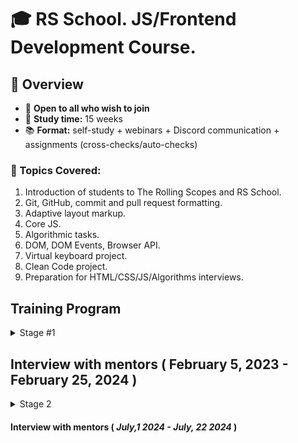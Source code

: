 # 🎓 RS School. JS/Frontend Development Course. 

## 🚀 Overview

- 📣 **Open to all who wish to join**
- 📅 **Study time:** 15 weeks
- 📚 **Format:** self-study + webinars + Discord communication + assignments (cross-checks/auto-checks)

### 📝 Topics Covered:

1. Introduction of students to The Rolling Scopes and RS School.
2. Git, GitHub, commit and pull request formatting.
3. Adaptive layout markup.
4. Core JS.
5. Algorithmic tasks.
6. DOM, DOM Events, Browser API.
7. Virtual keyboard project.
8. Clean Code project.
9. Preparation for HTML/CSS/JS/Algorithms interviews.

## Training Program

<details>
<summary>Stage #1</summary>

### Week #1

#### <i>November 6, 2023</i>

- [RS School introduction](modules/rs-school-intro/)
- [Introduction to the profession of JS/Front-end developer](modules/js-fe-developer/)
- [Fundamentals of Chrome Dev Tools, VS Code and Internet](modules/ide/)
- [Questions related to the week's information if any](https://forms.gle/4xkgtaUQ2tuniFg99)
- <i>Week assignments</i>
  - Test "RSS Test" 
  - Test "Fundamentals of the Internet"


### Week #2

#### <i>November 13, 2023</i>

- [Introduction to the Git version control system and the GitHub web service](modules/git/)
- [Introduction to the Markdown](modules/markdown/)
- [HTML basics](modules/html-basics/)
- [Questions related to the week's information if any](https://forms.gle/4xkgtaUQ2tuniFg99)
- <i>Week assignments</i>
  - Test "Test HTML Basics"
  - Test "Git test"
  - Task [CV.Markdown](<tasks/CV(markdown)/CV(markdown).md>)
  - Submit task for cross-check [CV.Markdown](<tasks/CV(markdown)/CV(markdown).md>)

### Week #3

#### <i>November 20, 2023</i>

- [CSS Basics](modules/css-basics/)
- [Figma](modules/figma/)
- [Questions related to the week's information if any](https://forms.gle/4xkgtaUQ2tuniFg99)
- <i>Week assignments</i>
  - Review students tasks [CV.Markdown](<tasks/CV(markdown)/CV(markdown).md>)
  - Task [CV. HTML, CSS & Git Basics](<tasks/CV(markdown)/CV(HTML+CSS+Markdown).md>)
  - Submit task for cross-check [CV. HTML, CSS & Git Basics. Cross-check](<tasks/CV(markdown)/CV(cross-check).md>)
  - Test "Test CSS Basics"

### Week #4

#### <i>November 27, 2023</i>
- [CSS Flex](modules/css-flex/)
- [CSS Grid](modules/css-grid/)
- [DevTools](modules/devtools/)
- [Questions related to the week's information if any](https://forms.gle/4xkgtaUQ2tuniFg99)
- <i>Week assignments</i>
  - Review students tasks [CV. HTML, CSS & Git Basics. Cross-check](<tasks/CV(markdown)/CV(cross-check).md>)
  - Task [Coffee House (part 1)](<tasks/coffee-house/coffee-house-week1.md>)
  - Test "CSS Positioning & Flexbox"
  - Test "CSS Grid"

### Week #5

#### <i>December 4, 2023</i>
- [Media Queries & Responsive Design](modules/media-query/)
- [CSS Preprocessors. Sass](modules/sass/)
- [Questions related to the week's information if any](https://forms.gle/4xkgtaUQ2tuniFg99)
- <i>Week assignments</i>
  - Task [Coffee House (part 1)](<tasks/coffee-house/coffee-house-week1.md>)
  - Submit task for cross-check [Coffee House (part 1)](<tasks/coffee-house/coffee-house-week1.md>)
  - Test "Media Queries & Responsive (EN)"

### Week #6

#### <i>December 11, 2023</i>

- [JS Basics. Part 1](modules/js-basics-1/)
- [Questions related to the week's information if any](https://forms.gle/4xkgtaUQ2tuniFg99)
- <i>Week assignments</i>
  - Review students tasks [Coffee House (part 1)](tasks/coffee-house/coffee-house-week1.md)
  - Task [Coffee House (part 2)](tasks/coffee-house/coffee-house-week2.md)
  - Test "JS Types"

### Week #7

#### <i>December 18, 2023</i>

- [JS Basics. Part 2](modules/js-basics-2/)
- [JS Basics. Part 3](modules/js-basics-3/)
- [Questions related to the week's information if any](https://forms.gle/4xkgtaUQ2tuniFg99)
- <i>Week assignments</i>
  - Task [Coffee House (part 2)](tasks/coffee-house/coffee-house-week2.md)
  - Submit task for cross-check [Coffee House (part 2)](tasks/coffee-house/coffee-house-week2.md)
  - [Core JS numbers](https://github.com/rolling-scopes-school/core-js-numbers)
  - [Core JS strings](https://github.com/rolling-scopes-school/core-js-strings)

### Week #8

#### <i>December 25, 2023</i>

- [JS Arrays](modules/js-arrays/)
- [JS Objects](modules/js-objects/)
- [Questions related to the week's information if any](https://forms.gle/4xkgtaUQ2tuniFg99)
- <i>Week assignments</i>
  - Review students tasks [Coffee House (part 2)](tasks/coffee-house/coffee-house-week2.md)
  - Task [Coffee House (part 3)](tasks/coffee-house/coffee-house-week3.md)
  - Test "JS Basics"
  - [Core JS numbers](https://github.com/rolling-scopes-school/core-js-numbers)
  - [Core JS strings](https://github.com/rolling-scopes-school/core-js-strings)

### Holiday weeks !!! 

### Week #9

#### <i>January 8, 2024</i>
- [DOM API](modules/dom-api/)
- [Questions related to the week's information if any](https://forms.gle/4xkgtaUQ2tuniFg99)
- <i>Week assignments</i>
  - Task [Coffee House (part 3)](tasks/coffee-house/coffee-house-week3.md)
  - Submit task for cross-check [Coffee House (part 3)](tasks/coffee-house/coffee-house-week3.md)
  - Test: "DOM API (EN)"
  - Submit [Core JS numbers](https://github.com/rolling-scopes-school/core-js-numbers)
  - Submit [Core JS strings](https://github.com/rolling-scopes-school/core-js-strings)
  - [Core JS conditions & loops](https://github.com/rolling-scopes-school/core-js-conditions-n-loops-tasks)
  - [Core JS Arrays](https://github.com/rolling-scopes-school/core-js-arrays)

### Week #10

#### <i>January 15, 2024</i>
- [DOM Events](modules/dom-events/)
- [Questions related to the week's information if any](https://forms.gle/4xkgtaUQ2tuniFg99)
- <i>Week assignments</i>
  - Review students tasks [Coffee House (part 3)](tasks/coffee-house/coffee-house-week3.md)
  - Test: "DOM Events (EN)"
  - [Core JS conditions & loops](https://github.com/rolling-scopes-school/core-js-conditions-n-loops-tasks)
  - [Core JS Arrays](https://github.com/rolling-scopes-school/core-js-arrays)
  - [Hangman](tasks/hangman/hangman.md)

### Week #11

#### <i>January 22, 2024</i>
- [Forms & Validation](modules/forms-validation/)
- [Questions related to the week's information if any](https://forms.gle/4xkgtaUQ2tuniFg99)
- <i>Week assignments</i>
  - Submit [Core JS conditions & loops](https://github.com/rolling-scopes-school/core-js-conditions-n-loops-tasks)
  - Submit [Core JS Arrays](https://github.com/rolling-scopes-school/core-js-arrays)
  - [Hangman](tasks/hangman/hangman.md)


### Week #12

#### <i>January 29, 2024</i>
- [Clean Code](modules/clean-code/README.md)
- [Linters, formatters, Husky](modules/linters-formatters-husky)
- [Questions related to the week's information if any](https://forms.gle/4xkgtaUQ2tuniFg99)
- <i>Week assignments</i>
  - [Clean Code](modules/clean-code/clean-code.md)
  - Submit for cross-check [Hangman](tasks/hangman/hangman.md)

### Week #13

#### <i>February 5, 2024</i>
- [Questions related to the week's information if any](https://forms.gle/4xkgtaUQ2tuniFg99)
- <i>Week assignments</i>
  - [Clean Code](modules/clean-code/clean-code.md)
  - Cross-check of [Hangman](tasks/hangman/hangman.md)
  - Pass interview with mentor


### Week #14
#### <i>February 12, 2024</i>

- [Questions related to the week's information if any](https://forms.gle/4xkgtaUQ2tuniFg99)
- <i>Week assignments</i>
  - Submit [Clean Code](modules/clean-code/clean-code.md)
  - Pass interview with mentor



### Week #15
#### <i>February 19, 2024</i>
- [CSS Modules And Some CSS New Features](modules/css-modules/)
- [Questions related to the week's information if any](https://forms.gle/4xkgtaUQ2tuniFg99)
- <i>Week assignments</i>
  - Pass interview with mentor



</details>

## Interview with mentors ( February 5, 2023 - February 25, 2024 )

<details>
<summary>Stage 2</summary>

### Week #16
#### <i>February 26, 2024</i>

### Week #17
#### <i>March 4, 2024</i>

### Week #18
#### <i>March 11, 2024</i>

### Week #19
#### <i>March 18, 2024</i>

### Week #20
#### <i>March 25, 2024</i>

### Week #21
#### <i>April 1, 2024</i>

### Week #22
#### <i>April 8, 2024</i>

### Week #23
#### <i>April 15, 2024</i>

### Week #24
#### <i>April 22, 2024</i>

### Week #25 - Week 32
#### <i>April 29, 2024 - June 24, 2024</i> 

</details>

#### Interview with mentors ( <i>July,1 2024 - July, 22 2024</i> )


